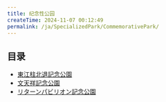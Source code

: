 ```yaml
---
title: 纪念性公园
createTime: 2024-11-07 00:12:49
permalink: /ja/SpecializedPark/CommemorativePark/
---
```


## 目录
- [東江柱北退記念公園](./1.东江纵队北撤纪念公园.md)
- [文天祥記念公園](./2.文天祥纪念公园.md)
- [リターンパビリオン記念公園](./3.回归亭纪念公园.md)
